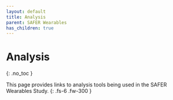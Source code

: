 ```yaml
---
layout: default
title: Analysis
parent: SAFER Wearables
has_children: true
---
```


# Analysis
{: .no_toc }

This page provides links to analysis tools being used in the SAFER Wearables Study.
{: .fs-6 .fw-300 }